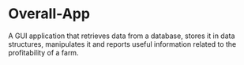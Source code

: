 # Overall-App
A GUI application that retrieves data from a database, stores it in data structures, manipulates it and reports useful information related to the profitability of a farm.
